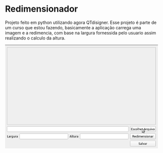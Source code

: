 # Redimensionador
  Projeto feito em python utilizando agora QTdisigner.
  Esse projeto é parte de um curso que estou fazendo, basicamente a aplicação carrega uma imagem e a redimencia, com base na largura
  fornessida pelo usuario assim realizando o calculo da altura.
  
   ![](./GIf/gif.gif)
